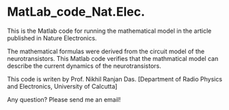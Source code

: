 # MatLab_code_Nat.Elec.
This is the Matlab code for running the mathematical model in the article published in Nature Electronics. 

The mathematical formulas were derived from the circuit model of the neurotransistors.
This Matlab code verifies that the mathmatical model can describe the current dynamics of the neurotransistors.  

This code is writen by Prof. Nikhil Ranjan Das. [Department of Radio Physics and Electronics, University of Calcutta]

Any question? Please send me an email!
